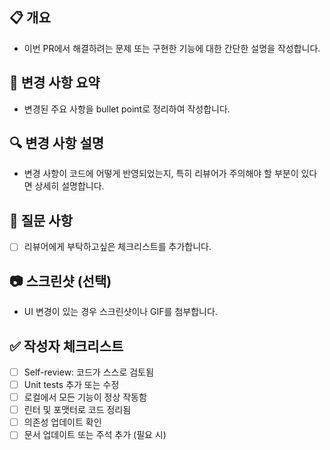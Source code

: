 ## 📋 개요

- 이번 PR에서 해결하려는 문제 또는 구현한 기능에 대한 간단한 설명을 작성합니다.

## 📝 변경 사항 요약

- 변경된 주요 사항을 bullet point로 정리하여 작성합니다.

## 🔍 변경 사항 설명

- 변경 사항이 코드에 어떻게 반영되었는지, 특히 리뷰어가 주의해야 할 부분이 있다면 상세히 설명합니다.

  
## 🙏 질문 사항

- [ ] 리뷰어에게 부탁하고싶은 체크리스트를 추가합니다.

## 📷 스크린샷 (선택)

- UI 변경이 있는 경우 스크린샷이나 GIF를 첨부합니다.

## ✅ 작성자 체크리스트

- [ ] Self-review: 코드가 스스로 검토됨
- [ ] Unit tests 추가 또는 수정
- [ ] 로컬에서 모든 기능이 정상 작동함
- [ ] 린터 및 포맷터로 코드 정리됨
- [ ] 의존성 업데이트 확인
- [ ] 문서 업데이트 또는 주석 추가 (필요 시)
